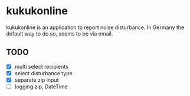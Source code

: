 # kukukonline

kukukonline is an application to report noise disturbance.
In Germany the default way to do so, seems to be via email.

## TODO

- [x] multi select recipients
- [x] select disturbance type
- [x] separate zip input
- [ ] logging zip, DateTime
